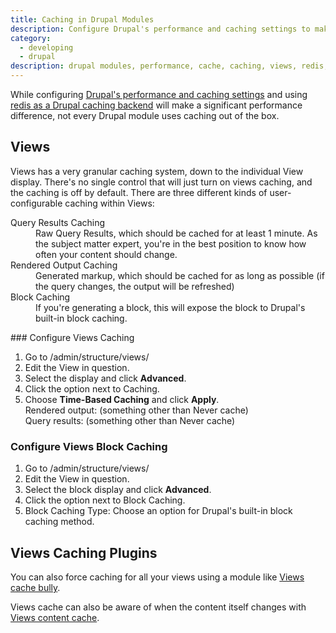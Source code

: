 ```yaml
---
title: Caching in Drupal Modules
description: Configure Drupal's performance and caching settings to make significant improvements.
category:
  - developing
  - drupal
description: drupal modules, performance, cache, caching, views, redis, views caching,
---
```

While configuring [Drupal's performance and caching settings](/docs/articles/drupal/drupal-s-performance-and-caching-settings) and using [redis as a Drupal caching backend](/docs/articles/sites/redis-as-a-caching-backend) will make a significant performance difference, not every Drupal module uses caching out of the box.

## Views

Views has a very granular caching system, down to the individual View display. There's no single control that will just turn on views caching, and the caching is off by default. There are three different kinds of user-configurable caching within Views:
<div class="alert alert-info">
<dl>
	<dt>Query Results Caching</dt>
	<dd>Raw Query Results, which should be cached for at least 1 minute. As the subject matter expert, you're in the best position to know how often your content should change.</dd>
	<dt>Rendered Output Caching</dt>
	<dd>Generated markup, which should be cached for as long as possible (if the query changes, the output will be refreshed)</dd>
	<dt>Block Caching</dt>
	<dd>If you're generating a block, this will expose the block to Drupal's built-in block caching.</dd>
</dl>
</div>
### Configure Views Caching

1. Go to /admin/structure/views/
2. Edit the View in question.
3. Select the display and click **Advanced**.
4. Click the option next to Caching.
5. Choose **Time-Based Caching** and click **Apply**.  
  Rendered output: (something other than Never cache)  
  Query results: (something other than Never cache)

### Configure Views Block Caching

1. Go to /admin/structure/views/
2. Edit the View in question.
3. Select the block display and click **Advanced**.
4. Click the option next to Block Caching.
5. Block Caching Type: Choose an option for Drupal's built-in block caching method.

## Views Caching Plugins

You can also force caching for all your views using a module like [Views cache bully](https://drupal.org/project/views_cache_bully).

Views cache can also be aware of when the content itself changes with [Views content cache](https://drupal.org/project/views_content_cache).
